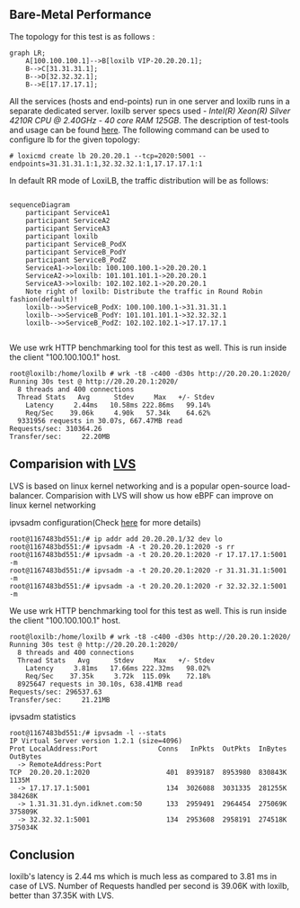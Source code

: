 ## Bare-Metal Performance

The topology for this test is as follows :

```mermaid
graph LR;
    A[100.100.100.1]-->B[loxilb VIP-20.20.20.1];
    B-->C[31.31.31.1];
    B-->D[32.32.32.1];
    B-->E[17.17.17.1];
```

 All the services (hosts and end-points) run in one server and loxilb runs in a separate dedicated server. loxilb server specs used - 
*Intel(R) Xeon(R) Silver 4210R CPU @ 2.40GHz - 40 core RAM 125GB*. The description of test-tools and usage can be found [here](docs/perf-single.md). The following command can be used to configure lb for the given topology:

```
# loxicmd create lb 20.20.20.1 --tcp=2020:5001 --endpoints=31.31.31.1:1,32.32.32.1:1,17.17.17.1:1
```

In default RR mode of LoxiLB, the traffic distribution will be as follows:

```mermaid
    
sequenceDiagram
    participant ServiceA1
    participant ServiceA2
    participant ServiceA3
    participant loxilb
    participant ServiceB_PodX
    participant ServiceB_PodY
    participant ServiceB_PodZ
    ServiceA1->>loxilb: 100.100.100.1->20.20.20.1
    ServiceA2->>loxilb: 101.101.101.1->20.20.20.1
    ServiceA3->>loxilb: 102.102.102.1->20.20.20.1
    Note right of loxilb: Distribute the traffic in Round Robin fashion(default)!
    loxilb-->>ServiceB_PodX: 100.100.100.1->31.31.31.1
    loxilb-->>ServiceB_PodY: 101.101.101.1->32.32.32.1
    loxilb-->>ServiceB_PodZ: 102.102.102.1->17.17.17.1
    
```

We use wrk HTTP benchmarking tool for this test as well. This is run inside the client "100.100.100.1" host.
```
root@loxilb:/home/loxilb # wrk -t8 -c400 -d30s http://20.20.20.1:2020/
Running 30s test @ http://20.20.20.1:2020/
  8 threads and 400 connections
  Thread Stats   Avg      Stdev     Max   +/- Stdev
    Latency     2.44ms   10.58ms 222.86ms   99.14%
    Req/Sec    39.06k     4.90k   57.34k    64.62%
  9331956 requests in 30.07s, 667.47MB read
Requests/sec: 310364.26
Transfer/sec:     22.20MB
```

## Comparision with [LVS](https://en.wikipedia.org/wiki/Linux_Virtual_Server)

LVS is based on linux kernel networking and is a popular open-source load-balancer. Comparision with LVS will show us how eBPF can improve on linux kernel networking

ipvsadm configuration(Check [here](https://dev.to/douglasmakey/how-to-setup-simple-load-balancing-with-ipvs-demo-with-docker-4j1d) for more details)
```
root@1167483bd551:/# ip addr add 20.20.20.1/32 dev lo
root@1167483bd551:/# ipvsadm -A -t 20.20.20.1:2020 -s rr
root@1167483bd551:/# ipvsadm -a -t 20.20.20.1:2020 -r 17.17.17.1:5001 -m
root@1167483bd551:/# ipvsadm -a -t 20.20.20.1:2020 -r 31.31.31.1:5001 -m
root@1167483bd551:/# ipvsadm -a -t 20.20.20.1:2020 -r 32.32.32.1:5001 -m
```

We use wrk HTTP benchmarking tool for this test as well. This is run inside the client "100.100.100.1" host.
```
root@loxilb:/home/loxilb # wrk -t8 -c400 -d30s http://20.20.20.1:2020/
Running 30s test @ http://20.20.20.1:2020/
  8 threads and 400 connections
  Thread Stats   Avg      Stdev     Max   +/- Stdev
    Latency     3.81ms   17.66ms 222.32ms   98.02%
    Req/Sec    37.35k     3.72k  115.09k    72.18%
  8925647 requests in 30.10s, 638.41MB read
Requests/sec: 296537.63
Transfer/sec:     21.21MB
```

ipvsadm statistics
```
root@1167483bd551:/# ipvsadm -l --stats
IP Virtual Server version 1.2.1 (size=4096)
Prot LocalAddress:Port               Conns   InPkts  OutPkts  InBytes OutBytes
  -> RemoteAddress:Port
TCP  20.20.20.1:2020                   401  8939187  8953980  830843K    1135M
  -> 17.17.17.1:5001                   134  3026088  3031335  281255K  384268K
  -> 1.31.31.31.dyn.idknet.com:50      133  2959491  2964454  275069K  375809K
  -> 32.32.32.1:5001                   134  2953608  2958191  274518K  375034K
```

## Conclusion
loxilb's latency is 2.44 ms which is much less as compared to 3.81 ms in case of LVS. Number of Requests handled per second is 39.06K with loxilb, better than 37.35K with LVS.
